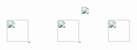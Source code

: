 <p align="center">
  <img src="https://capsule-render.vercel.app/api?text=HeyEveryone❤️💜!&animation=fadeIn&type=waving&color=gradient&height=100"/>
</p>
&nbsp;&nbsp;&nbsp;&nbsp;&nbsp;&nbsp;&nbsp;&nbsp;&nbsp;&nbsp;&nbsp;&nbsp;&nbsp;&nbsp;&nbsp;&nbsp;&nbsp;
<a href="https://www.linkedin.com/in/imyash-kalamkhede-b2272b201/">
  <img height="50" src="https://cdn0.iconfinder.com/data/icons/colorful-guache-social-media-logos-1/159/social-media_learn-more-512.png"/>
</a>
&nbsp; &nbsp; &nbsp; &nbsp;&nbsp; &nbsp;&nbsp;&nbsp;&nbsp;&nbsp;&nbsp;
<a href="https://twitter.com/yashkalamkhede">
  <img height="50" src="https://cdn2.iconfinder.com/data/icons/colorful-guache-social-media-logos-1/155/social-media_twitter-512.png"/>
</a>
&nbsp; &nbsp; &nbsp; &nbsp;&nbsp; &nbsp;&nbsp;&nbsp;&nbsp;&nbsp;&nbsp;
<a href="https://www.instagram.com/imyash_kalamkhede/">
  <img height="50" src="https://user-images.githubusercontent.com/46517096/166974368-9798f39f-1f46-499c-b14e-81f0a3f83a06.png"/>
</a>
